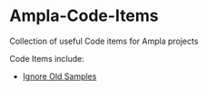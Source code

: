 Ampla-Code-Items
================

Collection of useful Code items for Ampla projects

Code Items include:

* [Ignore Old Samples](/Ignore%20Old%20Samples)
